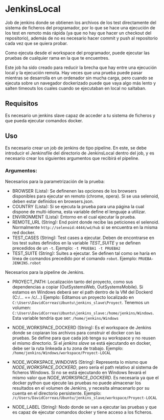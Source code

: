 # JenkinsLocal
Job de jenkins donde se obtienen los archivos de los test directamente del sistema de ficheros del programador, por lo que 
se hace una ejecución de los test en remoto más rápida (ya que no hay que hacer un checkout del repositorio), además de 
no es necesario hacer commit y push al repositorio cada vez que se quiera probar. 

Como ejecuta desde el workspace del programador, puede ejecutar las pruebas de cualquier rama en la que te encuentres.

Este job ha sido creado para reducir la brecha que hay entre una ejecución local y la ejecución remota. Hay veces que una prueba puede pasar mientras se desarrolla en un ordenador sin mucha carga, pero cuando se ejecuta sobre un navegador dockerizado puede que vaya algo más lento y salten timeouts los cuales cuando se ejecutaban en local no saltaban.

## Requisitos
Es necesario un jenkins slave capaz de acceder a tu sistema de ficheros y que pueda ejecutar comandos docker.

## Uso
Es necesario crear un job de jenkins de tipo pipeline. En este, se debe introducir el Jenkinsfile del directorio de 
JenkinsLocal dentro del job, y es necesario crear los siguientes argumentos que recibirá el pipeline.

### Argumentos:
Necesarios para la parametrización de la prueba:

- BROWSER (Lista): Se definenen las opciones de los browsers disponibles para ejecutar en remoto (chrome, opera). Si se usa 
selenoid, deben estar definidos en browsers.json.
- COUNTRY (Lista): Si se ejecuta la prueba para una página la cual dispone de multi-idioma, esta variable define el 
lenguaje a utilizar.
- ENVIRONMENT (Lista): Entorno en el cual ejecutar la prueba.
- REMOTE_URL (String): End point donde recibe las peticiones el selenoid. Normalmente `http://selenoid:4444/wd/hub` si 
se encuentra en la misma red docker.
- TEST_CASES (String): Test cases a ejecutar. Deben de encontrarse en los test suites definidos en la variable _TEST_SUITE_
 y se definen precedidos de un `-t`. Ejemplo: `-t PRUEBA1 -t PRUEBA2`
- TEST_SUITE (String): Suites a ejecutar. Se definen tal como se haría en linea de comandos precedido por el comando `robot`.
Ejemplo: `PRUEBA-JENKINS.robot`

Necesarios para la pipeline de Jenkins.
- PROYECT_PATH: Localización tanto del proyecto, como sus dependencias a copiar (OutSystemsWeb, OutSystemsMobile). Si estamos en Windows deberá ser el path dentro de la VM del Dockerd (C:/... == /c/...)
Ejemplo: Editamos un proyecto localizado en `C:\Users\DavidCorreas\Ubuntu\jenkins_slave\Proyect`.
Tenemos un volumen: `C:\Users\DavidCorreas\Ubuntu\jenkins_slave:/home/jenkins/Windows`. Esta variable tendría que ser: `/home/jenkins/Windows` 

- NODE_WORKSPACE_DOCKERD (String): Es el workspace de Jenkins donde se copiaran los archivos para construir el docker con las pruebas.
Se define para que cada job tenga su workspace y no reusen el mismo directorio. Si el _jenkins slave_ se está ejecutando en docker,
debe ser la ruta linkeada a tu zona de trabajo. 
Ejemplo: `/home/jenkins/Windows/workspace/Proyect-LOCAL`

- NODE_WORKSPACE_WINDOWS (String): Representa lo mismo que _NODE_WORKSPACE_DOCKERD_, pero sería el path relativo al sistema
de ficheros Windows. Si no se está ejecutando en Windows llevará el mismo valor que _NODE_WORKSPACE_DOCKERD_. 
Es necesaria ya que el docker python que ejecute las pruebas no puede almacenar los resultados en el volumen de Jenkins, y necesita 
almacenarlo por su cuenta en el directorio persistente.
Ejemplo: `/c/Users/DavidCorreas/Ubuntu/jenkins_slave/workspace/Proyect-LOCAL`

- NODE_LABEL (String): Nodo donde se van a ejecutar las pruebas y que es capaz de ejecutar comandos docker y tiene
acceso a los ficheros.
